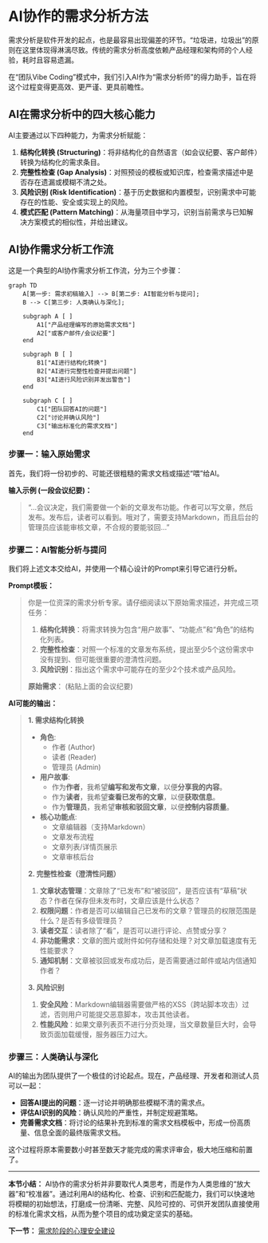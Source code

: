 # AI协作的需求分析方法

需求分析是软件开发的起点，也是最容易出现偏差的环节。“垃圾进，垃圾出”的原则在这里体现得淋漓尽致。传统的需求分析高度依赖产品经理和架构师的个人经验，耗时且容易遗漏。

在“团队Vibe Coding”模式中，我们引入AI作为“需求分析师”的得力助手，旨在将这个过程变得更高效、更严谨、更具前瞻性。

## AI在需求分析中的四大核心能力

AI主要通过以下四种能力，为需求分析赋能：

1.  **结构化转换 (Structuring)**：将非结构化的自然语言（如会议纪要、客户邮件）转换为结构化的需求条目。
2.  **完整性检查 (Gap Analysis)**：对照预设的模板或知识库，检查需求描述中是否存在遗漏或模糊不清之处。
3.  **风险识别 (Risk Identification)**：基于历史数据和内置模型，识别需求中可能存在的性能、安全或实现上的风险。
4.  **模式匹配 (Pattern Matching)**：从海量项目中学习，识别当前需求与已知解决方案模式的相似性，并给出建议。

## AI协作需求分析工作流

这是一个典型的AI协作需求分析工作流，分为三个步骤：

```mermaid
graph TD
    A[第一步: 需求初稿输入] --> B[第二步: AI智能分析与提问];
    B --> C[第三步: 人类确认与深化];

    subgraph A [ ]
        A1["产品经理编写的原始需求文档"]
        A2["或客户邮件/会议纪要"]
    end

    subgraph B [ ]
        B1["AI进行结构化转换"]
        B2["AI进行完整性检查并提出问题"]
        B3["AI进行风险识别并发出警告"]
    end

    subgraph C [ ]
        C1["团队回答AI的问题"]
        C2["讨论并确认风险"]
        C3["输出标准化的需求文档"]
    end
```

### 步骤一：输入原始需求

首先，我们将一份初步的、可能还很粗糙的需求文档或描述“喂”给AI。

**输入示例 (一段会议纪要)：**
> “...会议决定，我们需要做一个新的文章发布功能。作者可以写文章，然后发布。发布后，读者可以看到。哦对了，需要支持Markdown，而且后台的管理员应该能审核文章，不合规的要能驳回...”

### 步骤二：AI智能分析与提问

我们将上述文本交给AI，并使用一个精心设计的Prompt来引导它进行分析。

**Prompt模板：**
> 你是一位资深的需求分析专家。请仔细阅读以下原始需求描述，并完成三项任务：
>
> 1.  **结构化转换**：将需求转换为包含“用户故事”、“功能点”和“角色”的结构化列表。
> 2.  **完整性检查**：对照一个标准的文章发布系统，提出至少5个这份需求中没有提到、但可能很重要的澄清性问题。
> 3.  **风险识别**：指出这个需求中可能存在的至少2个技术或产品风险。
>
> **原始需求**：
> (粘贴上面的会议纪要)

**AI可能的输出：**

> **1. 需求结构化转换**
>
> - **角色**:
>   - 作者 (Author)
>   - 读者 (Reader)
>   - 管理员 (Admin)
> - **用户故事**:
>   - 作为**作者**，我希望**编写和发布文章**，以便**分享我的内容**。
>   - 作为**读者**，我希望**查看已发布的文章**，以便**获取信息**。
>   - 作为**管理员**，我希望**审核和驳回文章**，以便**控制内容质量**。
> - **核心功能点**:
>   - 文章编辑器（支持Markdown）
>   - 文章发布流程
>   - 文章列表/详情页展示
>   - 文章审核后台
>
> **2. 完整性检查（澄清性问题）**
>
> 1.  **文章状态管理**：文章除了“已发布”和“被驳回”，是否应该有“草稿”状态？作者在保存但未发布时，文章应该是什么状态？
> 2.  **权限问题**：作者是否可以编辑自己已发布的文章？管理员的权限范围是什么？是否有多级管理员？
> 3.  **读者交互**：读者除了“看”，是否可以进行评论、点赞或分享？
> 4.  **非功能需求**：文章的图片或附件如何存储和处理？对文章加载速度有无性能要求？
> 5.  **通知机制**：文章被驳回或发布成功后，是否需要通过邮件或站内信通知作者？
>
> **3. 风险识别**
>
> 1.  **安全风险**：Markdown编辑器需要做严格的XSS（跨站脚本攻击）过滤，否则用户可能提交恶意脚本，攻击其他读者。
> 2.  **性能风险**：如果文章列表页不进行分页处理，当文章数量巨大时，会导致页面加载缓慢，服务器压力过大。

### 步骤三：人类确认与深化

AI的输出为团队提供了一个极佳的讨论起点。现在，产品经理、开发者和测试人员可以一起：
- **回答AI提出的问题**：逐一讨论并明确那些模糊不清的需求点。
- **评估AI识别的风险**：确认风险的严重性，并制定规避策略。
- **完善需求文档**：将讨论的结果补充到标准的需求文档模板中，形成一份高质量、信息全面的最终版需求文档。

这个过程将原本需要数小时甚至数天才能完成的需求评审会，极大地压缩和前置了。

---

**本节小结：** AI协作的需求分析并非要取代人类思考，而是作为人类思维的“放大器”和“校准器”。通过利用AI的结构化、检查、识别和匹配能力，我们可以快速地将模糊的初始想法，打磨成一份清晰、完整、风险可控的、可供开发团队直接使用的标准化需求文档，从而为整个项目的成功奠定坚实的基础。

**下一节：** [需求阶段的心理安全建设](psychological-safety.md)